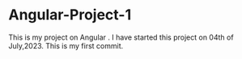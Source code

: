 # Angular-Project-1
This is my project on Angular .
I have started this project on 04th of July,2023.
This is my first commit.